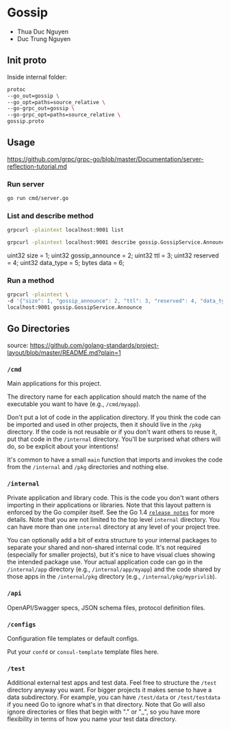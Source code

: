 # Gossip

- Thua Duc Nguyen
- Duc Trung Nguyen

## Init proto

Inside internal folder:

```bash
protoc
--go_out=gossip \
--go_opt=paths=source_relative \
--go-grpc_out=gossip \
--go-grpc_opt=paths=source_relative \
gossip.proto 
```

## Usage
<https://github.com/grpc/grpc-go/blob/master/Documentation/server-reflection-tutorial.md>

### Run server
```bash
go run cmd/server.go 
```

### List and describe method
```bash
grpcurl -plaintext localhost:9001 list 

grpcurl -plaintext localhost:9001 describe gossip.GossipService.Announce                                                      
```

uint32 size = 1;
uint32 gossip_announce = 2;
uint32 ttl = 3;
uint32 reserved = 4;
uint32 data_type = 5;
bytes data = 6;

### Run a method
```bash
grpcurl -plaintext \
-d '{"size": 1, "gossip_announce": 2, "ttl": 3, "reserved": 4, "data_type": 5, "data": "data"}' \
localhost:9001 gossip.GossipService.Announce
```

## Go Directories

source: https://github.com/golang-standards/project-layout/blob/master/README.md?plain=1

### `/cmd`

Main applications for this project.

The directory name for each application should match the name of the executable you want to have (e.g., `/cmd/myapp`).

Don't put a lot of code in the application directory. If you think the code can be imported and used in other projects, then it should live in the `/pkg` directory. If the code is not reusable or if you don't want others to reuse it, put that code in the `/internal` directory. You'll be surprised what others will do, so be explicit about your intentions!

It's common to have a small `main` function that imports and invokes the code from the `/internal` and `/pkg` directories and nothing else.

### `/internal`

Private application and library code. This is the code you don't want others importing in their applications or libraries. Note that this layout pattern is enforced by the Go compiler itself. See the Go 1.4 [`release notes`](https://golang.org/doc/go1.4#internalpackages) for more details. Note that you are not limited to the top level `internal` directory. You can have more than one `internal` directory at any level of your project tree.

You can optionally add a bit of extra structure to your internal packages to separate your shared and non-shared internal code. It's not required (especially for smaller projects), but it's nice to have visual clues showing the intended package use. Your actual application code can go in the `/internal/app` directory (e.g., `/internal/app/myapp`) and the code shared by those apps in the `/internal/pkg` directory (e.g., `/internal/pkg/myprivlib`).

### `/api`

OpenAPI/Swagger specs, JSON schema files, protocol definition files.

### `/configs`

Configuration file templates or default configs.

Put your `confd` or `consul-template` template files here.

### `/test`

Additional external test apps and test data. Feel free to structure the `/test` directory anyway you want. For bigger projects it makes sense to have a data subdirectory. For example, you can have `/test/data` or `/test/testdata` if you need Go to ignore what's in that directory. Note that Go will also ignore directories or files that begin with "." or "_", so you have more flexibility in terms of how you name your test data directory.